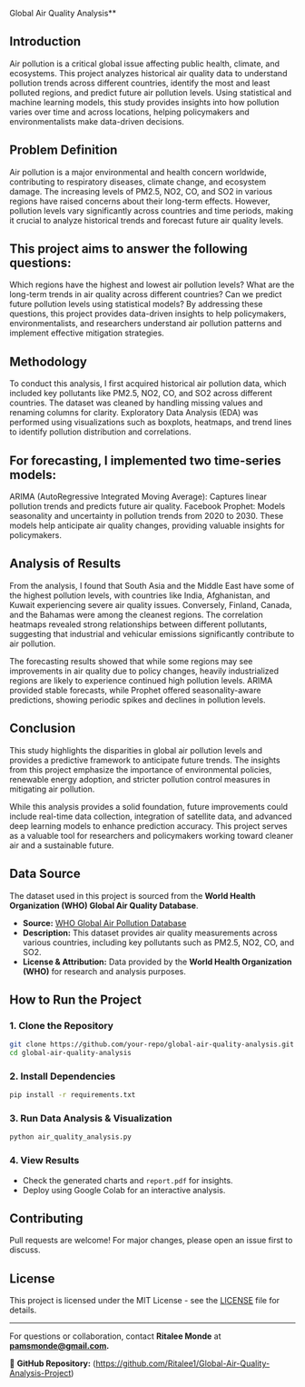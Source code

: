 Global Air Quality Analysis**

## **Introduction**

Air pollution is a critical global issue affecting public health, climate, and ecosystems. This project analyzes historical air quality data to understand pollution trends across different countries, identify the most and least polluted regions, and predict future air pollution levels. Using statistical and machine learning models, this study provides insights into how pollution varies over time and across locations, helping policymakers and environmentalists make data-driven decisions.

## **Problem Definition**
Air pollution is a major environmental and health concern worldwide, contributing to respiratory diseases, climate change, and ecosystem damage. The increasing levels of PM2.5, NO2, CO, and SO2 in various regions have raised concerns about their long-term effects. However, pollution levels vary significantly across countries and time periods, making it crucial to analyze historical trends and forecast future air quality levels.

## **This project aims to answer the following questions:**

Which regions have the highest and lowest air pollution levels?
What are the long-term trends in air quality across different countries?
Can we predict future pollution levels using statistical models?
By addressing these questions, this project provides data-driven insights to help policymakers, environmentalists, and researchers understand air pollution patterns and implement effective mitigation strategies.

## **Methodology**
To conduct this analysis, I first acquired historical air pollution data, which included key pollutants like PM2.5, NO2, CO, and SO2 across different countries. The dataset was cleaned by handling missing values and renaming columns for clarity. Exploratory Data Analysis (EDA) was performed using visualizations such as boxplots, heatmaps, and trend lines to identify pollution distribution and correlations.

## **For forecasting, I implemented two time-series models:**

ARIMA (AutoRegressive Integrated Moving Average): Captures linear pollution trends and predicts future air quality.
Facebook Prophet: Models seasonality and uncertainty in pollution trends from 2020 to 2030.
These models help anticipate air quality changes, providing valuable insights for policymakers.

## **Analysis of Results**
From the analysis, I found that South Asia and the Middle East have some of the highest pollution levels, with countries like India, Afghanistan, and Kuwait experiencing severe air quality issues. Conversely, Finland, Canada, and the Bahamas were among the cleanest regions. The correlation heatmaps revealed strong relationships between different pollutants, suggesting that industrial and vehicular emissions significantly contribute to air pollution.

The forecasting results showed that while some regions may see improvements in air quality due to policy changes, heavily industrialized regions are likely to experience continued high pollution levels. ARIMA provided stable forecasts, while Prophet offered seasonality-aware predictions, showing periodic spikes and declines in pollution levels.

## **Conclusion**
This study highlights the disparities in global air pollution levels and provides a predictive framework to anticipate future trends. The insights from this project emphasize the importance of environmental policies, renewable energy adoption, and stricter pollution control measures in mitigating air pollution.

While this analysis provides a solid foundation, future improvements could include real-time data collection, integration of satellite data, and advanced deep learning models to enhance prediction accuracy. This project serves as a valuable tool for researchers and policymakers working toward cleaner air and a sustainable future.

## Data Source
The dataset used in this project is sourced from the **World Health Organization (WHO) Global Air Quality Database**.  
- **Source:** [WHO Global Air Pollution Database](https://www.who.int/data/gho/data/themes/air-pollution)
- **Description:** This dataset provides air quality measurements across various countries, including key pollutants such as PM2.5, NO2, CO, and SO2.  
- **License & Attribution:** Data provided by the **World Health Organization (WHO)** for research and analysis purposes.


## **How to Run the Project**
### **1. Clone the Repository**
```bash
git clone https://github.com/your-repo/global-air-quality-analysis.git
cd global-air-quality-analysis
```
### **2. Install Dependencies**
```bash
pip install -r requirements.txt
```
### **3. Run Data Analysis & Visualization**
```bash
python air_quality_analysis.py
```
### **4. View Results**
- Check the generated charts and `report.pdf` for insights.
- Deploy using Google Colab for an interactive analysis.

## **Contributing**
Pull requests are welcome! For major changes, please open an issue first to discuss.

## **License**
This project is licensed under the MIT License - see the [LICENSE](LICENSE) file for details.

---
For questions or collaboration, contact **Ritalee Monde** at **pamsmonde@gmail.com.**

📌 **GitHub Repository:** (https://github.com/Ritalee1/Global-Air-Quality-Analysis-Project)

